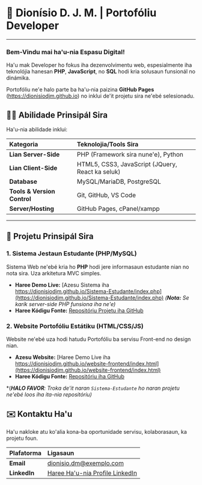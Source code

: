 # 🚀 Dionísio D. J. M. | Portofóliu Developer
***
### Bem-Vindu mai ha'u-nia Espasu Digital!
Ha'u mak Developer ho fokus iha dezenvolvimentu web, espesialmente iha teknolójia hanesan **PHP**, **JavaScript**, no **SQL** hodi kria solusaun funsionál no dinámika.

Portofóliu ne'e halo parte ba ha'u-nia paizina **GitHub Pages** (https://dionisiodjm.github.io) no inklui de'it projetu sira ne'ebé selesionadu.

## 👨‍💻 Abilidade Prinsipál Sira

Ha'u-nia abilidade inklui:

| Kategoria | Teknolojia/Tools Sira |
| :--- | :--- |
| **Lian Server-Side** | PHP (Framework sira nune'e), Python |
| **Lian Client-Side** | HTML5, CSS3, JavaScript (JQuery, React ka seluk) |
| **Database** | MySQL/MariaDB, PostgreSQL |
| **Tools & Version Control** | Git, GitHub, VS Code |
| **Server/Hosting** | GitHub Pages, cPanel/xampp |

***

## 📁 Projetu Prinsipál Sira

### 1. Sistema Jestaun Estudante (PHP/MySQL)
Sistema Web ne'ebé kria ho **PHP** hodi jere informasaun estudante nian no nota sira. Uza arkitetura MVC simples.

* **Haree Demo Live:** [Azesu Sistema iha https://dionisiodjm.github.io/Sistema-Estudante/index.php](https://dionisiodjm.github.io/Sistema-Estudante/index.php)
    *(**Nota:** Se karik server-side PHP funsiona iha ne'e)*
* **Haree Kódigu Fonte:** [Repositóriu Projetu iha GitHub](https://github.com/dionisiodjm/Sistema-Estudante)

### 2. Website Portofóliu Estátiku (HTML/CSS/JS)
Website ne'ebé uza hodi hatudu Portofóliu ba servisu Front-end no design nian.

* **Azesu Website:** [Haree Demo Live iha https://dionisiodjm.github.io/website-frontend/index.html](https://dionisiodjm.github.io/website-frontend/index.html)
* **Haree Kódigu Fonte:** [Repositóriu iha GitHub](https://github.com/dionisiodjm/website-frontend)

*(***HALO FAVOR**: Troka de'it naran `Sistema-Estudante` ho naran projetu ne'ebé loos iha ita-nia repositóriu)*

## ✉️ Kontaktu Ha'u

Ha'u nakloke atu ko'alia kona-ba oportunidade servisu, kolaborasaun, ka projetu foun.

| Plafatorma | Ligasaun |
| :--- | :--- |
| **Email** | [dionisio.dm@exemplo.com](mailto:dionisio.dm@exemplo.com) |
| **LinkedIn** | [Haree Ha'u-nia Profile LinkedIn](https://www.linkedin.com/in/seunaran-dionisio/) |
